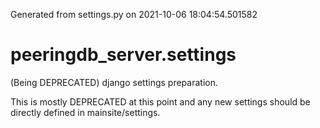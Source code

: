 Generated from settings.py on 2021-10-06 18:04:54.501582

# peeringdb_server.settings

(Being DEPRECATED) django settings preparation.

This is mostly DEPRECATED at this point and any new settings should be directly
defined in mainsite/settings.
